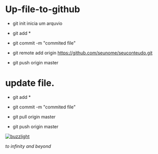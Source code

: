 # Up-file-to-github

* git init inicia um arquvio

* git add *

* git commit -m "commited file"

* git remote add origin https://github.com/seunome/seuconteudo.git

* git push origin master

# update file.

* git add *

* git commit -m "commited file"

* git pull origin master

* git push origin master

<p>
<p>
<a href="" rel="some text"><img src="https://static.wikia.nocookie.net/disneyemojiblitz/images/d/dc/EmojiBlitzBuzzLightyear-PowerUp.png/revision/latest/scale-to-width-down/185?cb=20201231131624" alt="buzzlight" /></a>
<p><i>to infinity and beyond 
